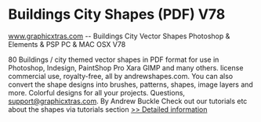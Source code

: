 # Buildings City Shapes (PDF) V78
www.graphicxtras.com -- Buildings City Vector Shapes Photoshop & Elements & PSP PC & MAC OSX V78

80 Buildings / city themed vector shapes in PDF format for use in Photoshop, Indesign, PaintShop Pro Xara GIMP and many others. license commercial use, royalty-free, all by andrewshapes.com. You can also convert the shape designs into brushes, patterns, shapes, image layers and more. Colorful designs for all your projects. Questions, support@graphicxtras.com. By Andrew Buckle
  Check out our tutorials etc about the shapes via tutorials section
[>> Detailed information](https://secure.shareit.com/shareit/product.html?productid=300618421&affiliateid=200057808)